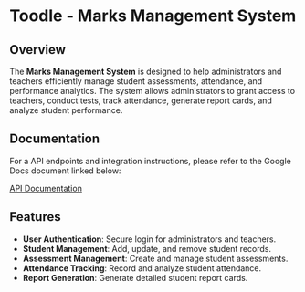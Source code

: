 # Toodle - Marks Management System

## Overview
The **Marks Management System** is designed to help administrators and teachers efficiently manage student assessments, attendance, and performance analytics. The system allows administrators to grant access to teachers, conduct tests, track attendance, generate report cards, and analyze student performance.

## Documentation
For a API endpoints and integration instructions, please refer to the Google Docs document linked below:

[API Documentation](https://docs.google.com/document/d/1tyEqru_Kz8c4sWjRiS627pIcNEKaiCpy5nFKvcXIhQE/edit?usp=sharing)

## Features
- **User Authentication**: Secure login for administrators and teachers.
- **Student Management**: Add, update, and remove student records.
- **Assessment Management**: Create and manage student assessments.
- **Attendance Tracking**: Record and analyze student attendance.
- **Report Generation**: Generate detailed student report cards.

